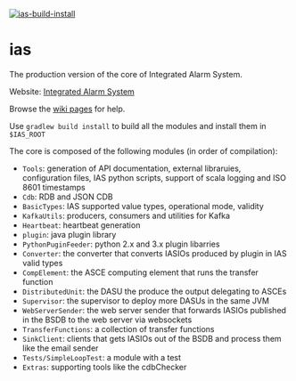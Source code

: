 [![ias-build-install](https://github.com/IntegratedAlarmSystem-Group/ias/actions/workflows/ias-build-install.yml/badge.svg)](https://github.com/IntegratedAlarmSystem-Group/ias/actions/workflows/ias-build-install.yml)

# ias
The production version of the core of Integrated Alarm System.

Website: [Integrated Alarm System](https://integratedalarmsystem-group.github.io)

Browse the [wiki pages](https://github.com/IntegratedAlarmSystem-Group/ias/wiki) for help.

Use `gradlew build install` to build all the modules and install them in `$IAS_ROOT`

The core is composed of the following modules (in order of compilation):
* `Tools`: generation of API documentation, external libraruies, configuration files, IAS python scripts, support of scala logging and ISO 8601 timestamps
* `Cdb`: RDB and JSON CDB
* `BasicTypes`: IAS supported value types, operational mode, validity
* `KafkaUtils`: producers, consumers and utilities for Kafka
* `Heartbeat`: heartbeat generation
* `plugin`: java plugin library
* `PythonPuginFeeder`: python 2.x and 3.x plugin libarries
* `Converter`: the converter that converts IASIOs produced by plugin in IAS valid types
* `CompElement`: the ASCE computing element that runs the transfer function
* `DistributedUnit`: the DASU the produce the output delegating to ASCEs
* `Supervisor`: the supervisor to deploy more DASUs in the same JVM
* `WebServerSender`: the web server sender that forwards IASIOs published in the BSDB to the web server via websockets
* `TransferFunctions`: a collection of transfer functions
* `SinkClient`: clients that gets IASIOs out of the BSDB and process them like the email sender
* `Tests/SimpleLoopTest`: a module with a test
* `Extras`: supporting tools like the cdbChecker
